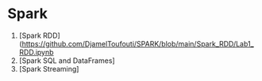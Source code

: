 # Spark

1)  [Spark RDD](https://github.com/DjamelToufouti/SPARK/blob/main/Spark_RDD/Lab1_RDD.ipynb
2)  [Spark SQL and DataFrames]
3)  [Spark Streaming]
